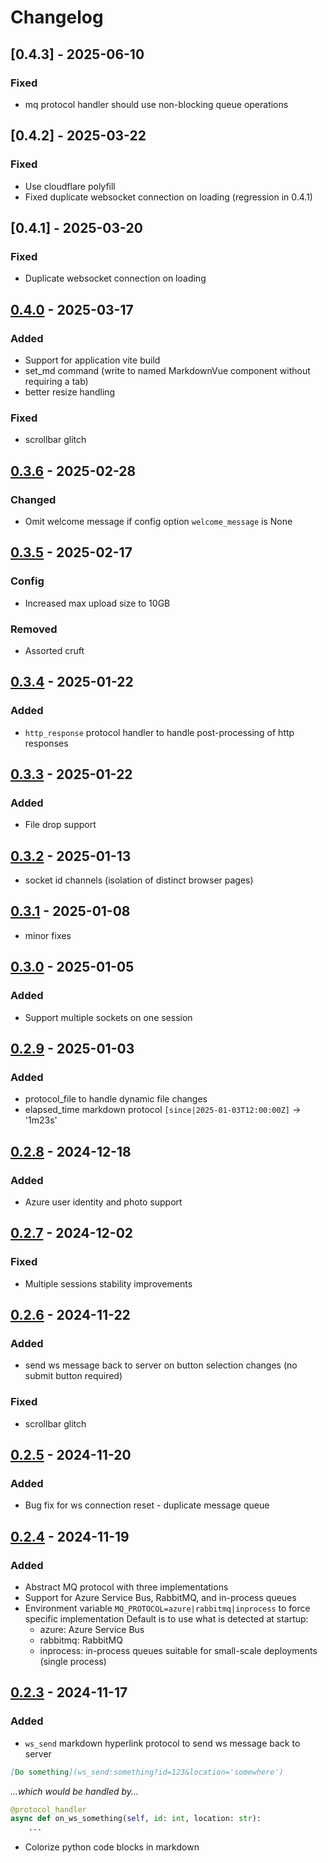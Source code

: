 # Changelog

## [0.4.3] - 2025-06-10

### Fixed
- mq protocol handler should use non-blocking queue operations

## [0.4.2] - 2025-03-22

### Fixed
- Use cloudflare polyfill
- Fixed duplicate websocket connection on loading (regression in 0.4.1)

## [0.4.1] - 2025-03-20

### Fixed
- Duplicate websocket connection on loading

## [0.4.0] - 2025-03-17

### Added
- Support for application vite build
- set_md command (write to named MarkdownVue component without requiring a tab)
- better resize handling

### Fixed
- scrollbar glitch

## [0.3.6] - 2025-02-28

### Changed
- Omit welcome message if config option `welcome_message` is None

## [0.3.5] - 2025-02-17

### Config
- Increased max upload size to 10GB

### Removed
- Assorted cruft

## [0.3.4] - 2025-01-22

### Added
- `http_response` protocol handler to handle post-processing of http responses

## [0.3.3] - 2025-01-22

### Added
- File drop support

## [0.3.2] - 2025-01-13

- socket id channels (isolation of distinct browser pages)

## [0.3.1] - 2025-01-08

- minor fixes

## [0.3.0] - 2025-01-05

### Added
- Support multiple sockets on one session

## [0.2.9] - 2025-01-03

### Added
- protocol_file to handle dynamic file changes
- elapsed_time markdown protocol `[since|2025-01-03T12:00:00Z]` -> '1m23s'

## [0.2.8] - 2024-12-18

### Added
- Azure user identity and photo support

## [0.2.7] - 2024-12-02

### Fixed
- Multiple sessions stability improvements

## [0.2.6] - 2024-11-22

### Added
- send ws message back to server on button selection changes (no submit button required)

### Fixed
- scrollbar glitch

## [0.2.5] - 2024-11-20

### Added
- Bug fix for ws connection reset - duplicate message queue

## [0.2.4] - 2024-11-19

### Added
- Abstract MQ protocol with three implementations
- Support for Azure Service Bus, RabbitMQ, and in-process queues
- Environment variable `MQ_PROTOCOL=azure|rabbitmq|inprocess` to force specific implementation
    Default is to use what is detected at startup:
    - azure: Azure Service Bus
    - rabbitmq: RabbitMQ
    - inprocess: in-process queues suitable for small-scale deployments (single process)

## [0.2.3] - 2024-11-17

### Added
- `ws_send` markdown hyperlink protocol to send ws message back to server

``` markdown
[Do something](ws_send:something?id=123&location='somewhere')
```
*...which would be handled by...*

```python
@protocol_handler
async def on_ws_something(self, id: int, location: str):
    ...
```

- Colorize python code blocks in markdown

[0.4.0]: https://github.com/kenseehart/agi.green/compare/v0.3.6...v0.4.0
[0.3.6]: https://github.com/kenseehart/agi.green/compare/v0.3.5...v0.3.6
[0.3.5]: https://github.com/kenseehart/agi.green/compare/v0.3.4...v0.3.5
[0.3.4]: https://github.com/kenseehart/agi.green/compare/v0.3.3...v0.3.4
[0.3.3]: https://github.com/kenseehart/agi.green/compare/v0.3.2...v0.3.3
[0.3.2]: https://github.com/kenseehart/agi.green/compare/v0.3.1...v0.3.2
[0.3.1]: https://github.com/kenseehart/agi.green/compare/v0.3.0...v0.3.1
[0.3.0]: https://github.com/kenseehart/agi.green/compare/v0.2.9...v0.3.0
[0.2.9]: https://github.com/kenseehart/agi.green/compare/v0.2.8...v0.2.9
[0.2.8]: https://github.com/kenseehart/agi.green/compare/v0.2.7...v0.2.8
[0.2.7]: https://github.com/kenseehart/agi.green/compare/v0.2.6...v0.2.7
[0.2.6]: https://github.com/kenseehart/agi.green/compare/v0.2.5...v0.2.6
[0.2.5]: https://github.com/kenseehart/agi.green/compare/v0.2.4...v0.2.5
[0.2.4]: https://github.com/kenseehart/agi.green/compare/v0.2.3...v0.2.4
[0.2.3]: https://github.com/kenseehart/agi.green/compare/v0.2.2...v0.2.3
